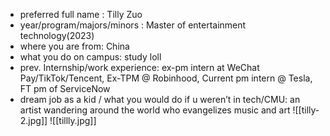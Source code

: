 -   preferred full name : Tilly Zuo
-   year/program/majors/minors : Master of entertainment technology(2023)
-   where you are from: China
-   what you do on campus: study loll
-   prev. Internship/work experience: ex-pm intern at WeChat Pay/TikTok/Tencent, Ex-TPM @ Robinhood, Current pm intern @ Tesla, FT pm of ServiceNow
-   dream job as a kid / what you would do if u weren’t in tech/CMU: an artist wandering around the world who evangelizes music and art
![[tilly-2.jpg]]
![[tillly.jpg]]